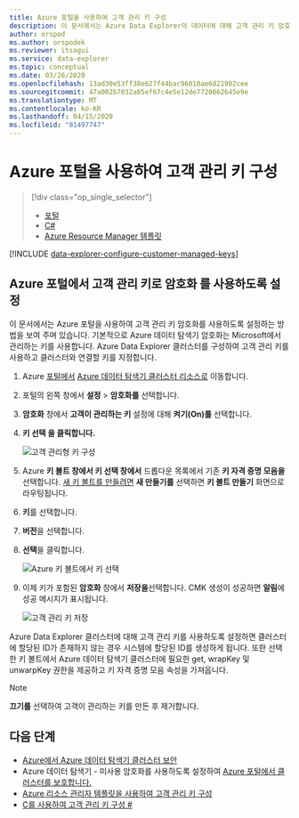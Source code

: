 ```yaml
---
title: Azure 포털을 사용하여 고객 관리 키 구성
description: 이 문서에서는 Azure Data Explorer의 데이터에 대해 고객 관리 키 암호화를 구성하는 방법을 설명합니다.
author: orspod
ms.author: orspodek
ms.reviewer: itsagui
ms.service: data-explorer
ms.topic: conceptual
ms.date: 03/26/2020
ms.openlocfilehash: 13ad30e53ff38e627f44bac96010ae6d21902cee
ms.sourcegitcommit: 47a002b7032a05ef67c4e5e12de7720062645e9e
ms.translationtype: MT
ms.contentlocale: ko-KR
ms.lasthandoff: 04/15/2020
ms.locfileid: "81497747"
---
```

# <a name="configure-customer-managed-keys-using-the-azure-portal"></a>Azure 포털을 사용하여 고객 관리 키 구성

> [!div class="op_single_selector"]
> * [포털](customer-managed-keys-portal.md)
> * [C#](customer-managed-keys-csharp.md)
> * [Azure Resource Manager 템플릿](customer-managed-keys-resource-manager.md)

[!INCLUDE [data-explorer-configure-customer-managed-keys](includes/data-explorer-configure-customer-managed-keys.md)]

## <a name="enable-encryption-with-customer-managed-keys-in-the-azure-portal"></a>Azure 포털에서 고객 관리 키로 암호화 를 사용하도록 설정

이 문서에서는 Azure 포털을 사용하여 고객 관리 키 암호화를 사용하도록 설정하는 방법을 보여 주며 있습니다. 기본적으로 Azure 데이터 탐색기 암호화는 Microsoft에서 관리하는 키를 사용합니다. Azure Data Explorer 클러스터를 구성하여 고객 관리 키를 사용하고 클러스터와 연결할 키를 지정합니다.

1. Azure [포털에서](https://portal.azure.com/) [Azure 데이터 탐색기 클러스터 리소스로](create-cluster-database-portal.md#create-a-cluster) 이동합니다. 
1. 포털의 왼쪽 창에서 **설정** > **암호화를** 선택합니다.
1. **암호화** 창에서 **고객이 관리하는 키** 설정에 대해 **켜기(On)를** 선택합니다.
1. **키 선택 을 클릭합니다.**

    ![고객 관리형 키 구성](media/customer-managed-keys-portal/cmk-encryption-setting.png)

1. Azure **키 볼트 창에서 키 선택 창에서** 드롭다운 목록에서 기존 **키 자격 증명 모음을** 선택합니다. [새 키 볼트를 만들려면](/azure/key-vault/quick-create-portal#create-a-vault) **새 만들기를** 선택하면 **키 볼트 만들기** 화면으로 라우팅됩니다.

1. **키**를 선택합니다.
1. **버전**을 선택합니다.
1. **선택**을 클릭합니다.

    ![Azure 키 볼트에서 키 선택](media/customer-managed-keys-portal/cmk-key-vault.png)

1. 이제 키가 포함된 **암호화** 창에서 **저장을**선택합니다. CMK 생성이 성공하면 **알림**에 성공 메시지가 표시됩니다.

    ![고객 관리 키 저장](media/customer-managed-keys-portal/cmk-encryption-setting.png)

Azure Data Explorer 클러스터에 대해 고객 관리 키를 사용하도록 설정하면 클러스터에 할당된 ID가 존재하지 않는 경우 시스템에 할당된 ID를 생성하게 됩니다. 또한 선택한 키 볼트에서 Azure 데이터 탐색기 클러스터에 필요한 get, wrapKey 및 unwarpKey 권한을 제공하고 키 자격 증명 모음 속성을 가져옵니다. 

> [!NOTE]
> **끄기를** 선택하여 고객이 관리하는 키를 만든 후 제거합니다.

## <a name="next-steps"></a>다음 단계

* [Azure에서 Azure 데이터 탐색기 클러스터 보안](security.md)
* Azure 데이터 탐색기 - 미사용 암호화를 사용하도록 설정하여 [Azure 포털에서 클러스터를 보호합니다.](manage-cluster-security.md)
* [Azure 리소스 관리자 템플릿을 사용하여 고객 관리 키 구성](customer-managed-keys-resource-manager.md)
* [C를 사용하여 고객 관리 키 구성 #](customer-managed-keys-csharp.md)



